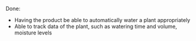 Done:

- Having the product be able to automatically water a plant appropriately
- Able to track data of the plant, such as watering time and volume, moisture levels
